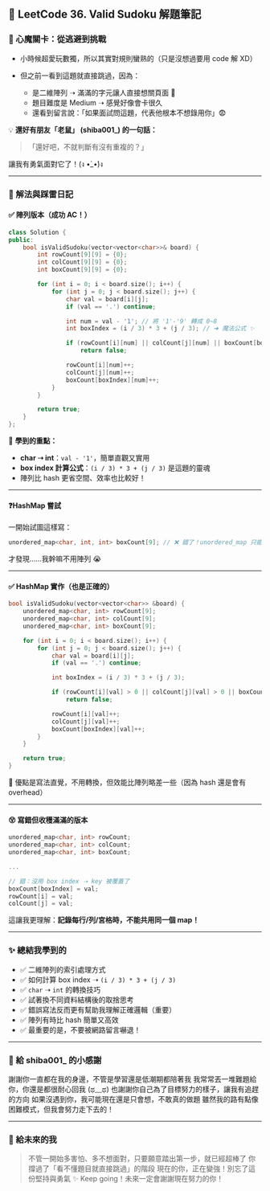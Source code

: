 ## 📘 LeetCode 36. Valid Sudoku 解題筆記

### 🧠 心魔關卡：從逃避到挑戰

- 小時候超愛玩數獨，所以其實對規則蠻熟的（只是沒想過要用 code 解 XD）
- 但之前一看到這題就直接跳過，因為：

  - 是二維陣列 ➝ 滿滿的字元讓人直接想關頁面 🥲
  - 題目難度是 Medium ➝ 感覺好像會卡很久
  - 還看到留言說：「如果面試問這題，代表他根本不想錄用你」😨

💡 **還好有朋友「老鼠」 (shiba001\_) 的一句話：**

> 「還好吧，不就判斷有沒有重複的？」

讓我有勇氣面對它了！(ง •̀\_•́)ง

---

### 🧩 解法與踩雷日記

#### ✅ 陣列版本（成功 AC！）

```cpp
class Solution {
public:
    bool isValidSudoku(vector<vector<char>>& board) {
        int rowCount[9][9] = {0};
        int colCount[9][9] = {0};
        int boxCount[9][9] = {0};

        for (int i = 0; i < board.size(); i++) {
            for (int j = 0; j < board.size(); j++) {
                char val = board[i][j];
                if (val == '.') continue;

                int num = val - '1'; // 將 '1'-'9' 轉成 0~8
                int boxIndex = (i / 3) * 3 + (j / 3); // ➜ 魔法公式 ✨

                if (rowCount[i][num] || colCount[j][num] || boxCount[boxIndex][num])
                    return false;

                rowCount[i][num]++;
                colCount[j][num]++;
                boxCount[boxIndex][num]++;
            }
        }

        return true;
    }
};
```

📌 **學到的重點：**

- **char ➝ int**：`val - '1'`，簡單直觀又實用
- **box index 計算公式**：`(i / 3) * 3 + (j / 3)` 是這題的靈魂
- 陣列比 hash 更省空間、效率也比較好！

---

#### ❓HashMap 嘗試

一開始試圖這樣寫：

```cpp
unordered_map<char, int, int> boxCount[9]; // ❌ 錯了！unordered_map 只能兩個 template 參數
```

才發現……我幹嘛不用陣列 😭

---

#### ✅ HashMap 實作（也是正確的）

```cpp
bool isValidSudoku(vector<vector<char>> &board) {
    unordered_map<char, int> rowCount[9];
    unordered_map<char, int> colCount[9];
    unordered_map<char, int> boxCount[9];

    for (int i = 0; i < board.size(); i++) {
        for (int j = 0; j < board.size(); j++) {
            char val = board[i][j];
            if (val == '.') continue;

            int boxIndex = (i / 3) * 3 + (j / 3);

            if (rowCount[i][val] > 0 || colCount[j][val] > 0 || boxCount[boxIndex][val] > 0)
                return false;

            rowCount[i][val]++;
            colCount[j][val]++;
            boxCount[boxIndex][val]++;
        }
    }

    return true;
}
```

💬 優點是寫法直覺，不用轉換，但效能比陣列略差一些（因為 hash 還是會有 overhead）

---

#### 😵 寫錯但收穫滿滿的版本

```cpp
unordered_map<char, int> rowCount;
unordered_map<char, int> colCount;
unordered_map<char, int> boxCount;

...

// 錯：沒用 box index ➝ key 被覆蓋了
boxCount[boxIndex] = val;
rowCount[i] = val;
colCount[j] = val;
```

這讓我更理解：**記錄每行/列/宮格時，不能共用同一個 map！**

---

### ✨ 總結我學到的

- ✅ 二維陣列的索引處理方式
- ✅ 如何計算 box index ➝ `(i / 3) * 3 + (j / 3)`
- ✅ `char` ➝ `int` 的轉換技巧
- ✅ 試著換不同資料結構後的取捨思考
- ✅ 錯誤寫法反而更有幫助我理解正確邏輯（重要）
- ✅ 陣列有時比 hash 簡單又高效
- ✅ 最重要的是，不要被網路留言嚇退！

---

### 🧡 給 shiba001\_ 的小感謝

謝謝你一直都在我的身邊，不管是學習還是低潮期都陪著我
我常常丟一堆難題給你，你還是都很耐心回我 (ಥ﹏ಥ)
也謝謝你自己為了目標努力的樣子，讓我有追趕的方向
如果沒遇到你，我可能現在還是只會想，不敢真的做題
雖然我的路有點像困難模式，但我會努力走下去的！

---

### 💪 給未來的我

> 不管一開始多害怕、多不想面對，只要願意踏出第一步，就已經超棒了
> 你撐過了「看不懂題目就直接跳過」的階段
> 現在的你，正在變強！別忘了這份堅持與勇氣 ✨
> Keep going！未來一定會謝謝現在努力的你！
